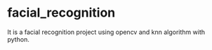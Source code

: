 # facial_recognition
It is a facial recognition project using opencv and knn algorithm with python.
